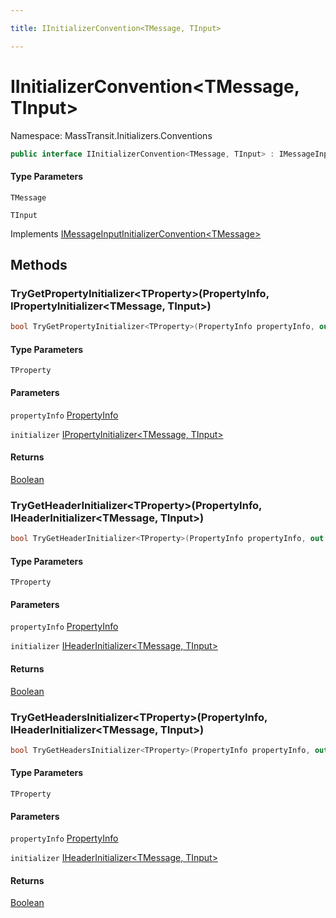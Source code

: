 ```yaml
---

title: IInitializerConvention<TMessage, TInput>

---
```


# IInitializerConvention\<TMessage, TInput\>

Namespace: MassTransit.Initializers.Conventions

```csharp
public interface IInitializerConvention<TMessage, TInput> : IMessageInputInitializerConvention<TMessage>
```

#### Type Parameters

`TMessage`<br/>

`TInput`<br/>

Implements [IMessageInputInitializerConvention\<TMessage\>](../masstransit-initializers-conventions/imessageinputinitializerconvention-1)

## Methods

### **TryGetPropertyInitializer\<TProperty\>(PropertyInfo, IPropertyInitializer\<TMessage, TInput\>)**

```csharp
bool TryGetPropertyInitializer<TProperty>(PropertyInfo propertyInfo, out IPropertyInitializer<TMessage, TInput> initializer)
```

#### Type Parameters

`TProperty`<br/>

#### Parameters

`propertyInfo` [PropertyInfo](https://learn.microsoft.com/en-us/dotnet/api/system.reflection.propertyinfo)<br/>

`initializer` [IPropertyInitializer\<TMessage, TInput\>](../masstransit-initializers/ipropertyinitializer-2)<br/>

#### Returns

[Boolean](https://learn.microsoft.com/en-us/dotnet/api/system.boolean)<br/>

### **TryGetHeaderInitializer\<TProperty\>(PropertyInfo, IHeaderInitializer\<TMessage, TInput\>)**

```csharp
bool TryGetHeaderInitializer<TProperty>(PropertyInfo propertyInfo, out IHeaderInitializer<TMessage, TInput> initializer)
```

#### Type Parameters

`TProperty`<br/>

#### Parameters

`propertyInfo` [PropertyInfo](https://learn.microsoft.com/en-us/dotnet/api/system.reflection.propertyinfo)<br/>

`initializer` [IHeaderInitializer\<TMessage, TInput\>](../masstransit-initializers/iheaderinitializer-2)<br/>

#### Returns

[Boolean](https://learn.microsoft.com/en-us/dotnet/api/system.boolean)<br/>

### **TryGetHeadersInitializer\<TProperty\>(PropertyInfo, IHeaderInitializer\<TMessage, TInput\>)**

```csharp
bool TryGetHeadersInitializer<TProperty>(PropertyInfo propertyInfo, out IHeaderInitializer<TMessage, TInput> initializer)
```

#### Type Parameters

`TProperty`<br/>

#### Parameters

`propertyInfo` [PropertyInfo](https://learn.microsoft.com/en-us/dotnet/api/system.reflection.propertyinfo)<br/>

`initializer` [IHeaderInitializer\<TMessage, TInput\>](../masstransit-initializers/iheaderinitializer-2)<br/>

#### Returns

[Boolean](https://learn.microsoft.com/en-us/dotnet/api/system.boolean)<br/>
